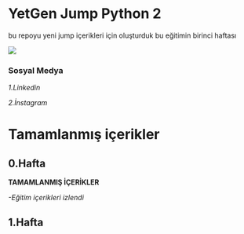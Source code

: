 
# YetGen Jump Python 2

bu repoyu yeni jump içerikleri için oluşturduk
bu eğitimin birinci haftası

<img src="https://yetkingencler.com/wp-content/uploads/2021/07/YetGenLogo.png">

### Sosyal Medya

   *1.Linkedin*

   *2.İnstagram*

# Tamamlanmış içerikler

## 0.Hafta

**TAMAMLANMIŞ İÇERİKLER**


*-Eğitim içerikleri izlendi*


## 1.Hafta